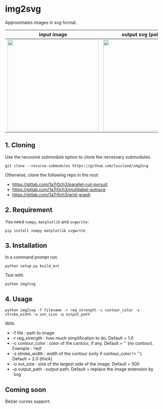# img2svg

Approximates images in svg format.

|      input image           |      output svg (polygonal)|
| -------------------------- | -------------------------- |
|<img src="https://i.imgur.com/LKEPvRb.jpg" width="300"> |<img src="https://user-images.githubusercontent.com/1902679/92108251-59eaa680-ede7-11ea-8206-a553209782f8.png" width="300">|

## 1. Cloning

Use the recursive submodule option to clone the necessary submodules. 
```
git clone --recurse-submodules https://github.com/loicland/img2svg
```
Otherwise, clone the following repo in the root:
- https://gitlab.com/1a7r0ch3/parallel-cut-pursuit
- https://gitlab.com/1a7r0ch3/multilabel-potrace
- https://gitlab.com/1a7r0ch3/grid-graph

## 2. Requirement

You need `numpy`, `matplotlib` and `svgwrite`:
```
pip install numpy matplotlib svgwrite
```

## 3. Installation

In a command prompt run:
```
python setup.py build_ext
```
Test with
```
python img2svg
```
## 4. Usage

```
python img2svg -f filename -r reg_strength -c contour_color -s stroke_width -o out_size -p output_path
```
With
- -f file : path to image
- -r reg_strength : how much simplification to do. Default = 1.0
- -c contour_color : color of the contour, if any. Default = \'\' (no contour). Exemple : \'red\'
- -s stroke_width : width of the contour (only if contour_color != \'\'). Default = 2.0 (thick)
- -o out_size : size of the largest side of the image. Default = 500
- -p output_path : output path. Default = replace the image extension by \`svg\`


## Coming soon

Bezier curves support.

